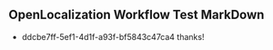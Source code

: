 ## OpenLocalization Workflow Test MarkDown
* ddcbe7ff-5ef1-4d1f-a93f-bf5843c47ca4 
thanks!<!--HONumber=Mar16_HO1-->
